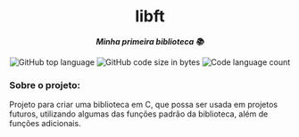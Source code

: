 <h1 align="center">  
	libft
</h1>

<p align="center">
	<b><i>Minha primeira biblioteca 📚</i></b><br>
</p>

<p align="center">
	<img alt="GitHub top language" src="https://img.shields.io/github/languages/top/Fernandacarva/libft?color=d55d92" />
	<img alt="GitHub code size in bytes" src="https://img.shields.io/github/languages/code-size/Fernandacarva/libft?color=d55d92" />
	<img alt="Code language count" src="https://img.shields.io/github/languages/count/Fernandacarva/libft?color=d55d92" />
	
</p>

### Sobre o projeto:
Projeto para criar uma biblioteca em C, que possa ser usada em projetos futuros, utilizando algumas das funções padrão da biblioteca, além de funções adicionais.
